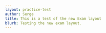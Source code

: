 ```yaml
---
layout: practice-test
author: Serge
title: This is a test of the new Exam layout
blurb: Testing the new exam layout.
---
```

<script>
   window.addEventListener('load', function () {
      initializeExam();
   });
   
   initializeExam = function() {
     document.getElementById("option0").checked = exam.questions[questionNumber].options[0].checked;
     var questionBank = localStorage.getItem("questions");
     console.log("Questions after pull " + questionBank);
     var exam = new Exam(questionBank);
     console.log(exam);
     var questionNumber = 0;
     questionBank = JSON.parse(questionBank);
     console.log("The size is: " + questionBank.length);
     questionBank = examQuestions.slice(15,20);
     var exam = new Exam(questionBank);
     console.log(exam);
   
     var questionNumber = 0;
     displayQuestion(0);
     document.getElementById("question-jumper").innerHTML;
     let buttons = "";
     for (i = 0; i < exam.questions.length; i++) {
   		var aTag = document.createElement('a');
   		aTag.setAttribute('onClick','displayQuestion(\''+ i + '\')');
   		aTag.setAttribute('class','btn btn-info mr-2');
   		aTag.setAttribute('id', 'jumpTo'+i);
   		aTag.innerHTML = "" + (i+1);
   		document.getElementById("question-jumper").append(aTag);
  	  }
   }
   
   
   
</script>
